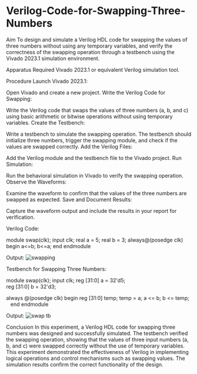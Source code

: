 # Verilog-Code-for-Swapping-Three-Numbers
Aim
To design and simulate a Verilog HDL code for swapping the values of three numbers without using any temporary variables, and verify the correctness of the swapping operation through a testbench using the Vivado 2023.1 simulation environment.

Apparatus Required
Vivado 2023.1 or equivalent Verilog simulation tool.

Procedure
Launch Vivado 2023.1:

Open Vivado and create a new project.
Write the Verilog Code for Swapping:

Write the Verilog code that swaps the values of three numbers (a, b, and c) using basic arithmetic or bitwise operations without using temporary variables.
Create the Testbench:

Write a testbench to simulate the swapping operation. The testbench should initialize three numbers, trigger the swapping module, and check if the values are swapped correctly.
Add the Verilog Files:

Add the Verilog module and the testbench file to the Vivado project.
Run Simulation:

Run the behavioral simulation in Vivado to verify the swapping operation.
Observe the Waveforms:

Examine the waveform to confirm that the values of the three numbers are swapped as expected.
Save and Document Results:

Capture the waveform output and include the results in your report for verification.

Verilog Code:

module swap(clk);
input clk;
real a = 5;
real b = 3;
always@(posedge clk)
begin
a<=b;
b<=a;
end
endmodule

Output: ![swapping](https://github.com/user-attachments/assets/34e8819f-a4d6-46c4-b8aa-a5f9b5cf73ee)



Testbench for Swapping Three Numbers:

module swap(clk);
    input clk;
    reg [31:0] a = 32'd5;  
    reg [31:0] b = 32'd3;  

always @(posedge clk) begin
        reg [31:0] temp;
        temp = a;
        a <= b;
        b <= temp;
    end
endmodule

Output: ![swap tb](https://github.com/user-attachments/assets/ced11629-6c09-46c3-984a-fb62fdc9abf9)


Conclusion
In this experiment, a Verilog HDL code for swapping three numbers was designed and successfully simulated. The testbench verified the swapping operation, showing that the values of three input numbers (a, b, and c) were swapped correctly without the use of temporary variables. This experiment demonstrated the effectiveness of Verilog in implementing logical operations and control mechanisms such as swapping values. The simulation results confirm the correct functionality of the design.
